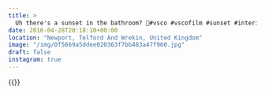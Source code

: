 ```yaml
---
title: >
  Uh there's a sunset in the bathroom? 🌅#vsco #vscofilm #sunset #interior #lighting
date: 2016-04-28T20:18:10+00:00
location: "Newport, Telford And Wrekin, United Kingdom"
image: "/img/0f5669a5ddee020363f7bb483a47f960.jpg"
draft: false
instagram: true
---
```


{{<photo src="/img/0f5669a5ddee020363f7bb483a47f960.jpg">}}
